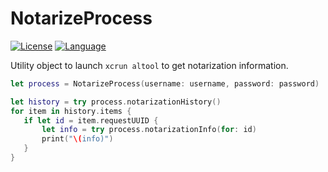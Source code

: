 # NotarizeProcess

[![License](https://img.shields.io/badge/license-MIT-blue.svg?style=flat)](http://mit-license.org)
[![Language](http://img.shields.io/badge/language-swift-orange.svg?style=flat)](https://developer.apple.com/swift)

Utility object to launch `xcrun altool` to get notarization information.

```swift
let process = NotarizeProcess(username: username, password: password)

let history = try process.notarizationHistory()
for item in history.items {
   if let id = item.requestUUID {
       let info = try process.notarizationInfo(for: id)
       print("\(info)")
   }
}
```
